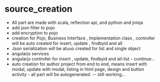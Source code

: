 # source_creation
- All part are made with scala, reflection api, and python and jninja
- add json filter to pojo
- add encryption to pojo
- creation for Pojo, Business Interface , Implementation class , controller will be auto created for insert, update , findbyid and all
- Json serialization will be atuuo created for list and single object
- angularjs services
- angularjs controller for insert , update, findbyid and all-list - continue...
- auto creation for author project from end to end, means insert with modal, update with modal, listing in html page, design and button activity - all part will be autogenerated. -- still working...

